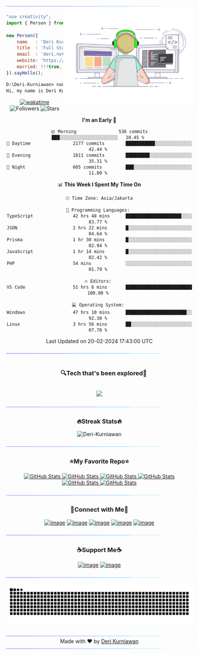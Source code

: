 <!--x axis divider-->
<img src="/assets/images/horizontal-divider-gradient.gif">

<picture> 
<a href="https://media.giphy.com/media/SWoSkN6DxTszqIKEqv/giphy.gif" alt="Developer">
<img src="/assets//images/developer.webp" align="right" width="350">
</a>
</picture>

```js
"use creativity";
import { Person } from 'indonesia';

new Person({
    name   : 'Deri Kurniawan',
    title  : 'Full Stack Developer',
    email  : 'deri.netuchi@gmail.com',
    website: 'https://deri.my.id/',
    married: !!!true,
}).sayHello();
```

```cmd
D:\Deri-Kurniawan> node index.js
Hi, my name is Deri Kurniawan, I'm a Full Stack Developer from Indonesia.
```

<div align="center">

[![wakatime](https://wakatime.com/badge/user/22520ecf-cee6-4d59-a21f-b5d7f4f8e491.svg)](https://wakatime.com/@22520ecf-cee6-4d59-a21f-b5d7f4f8e491) ![Followers](https://img.shields.io/github/followers/Deri-Kurniawan?label=Followers) ![Stars](https://img.shields.io/github/stars/Deri-Kurniawan?label=Stars)

<!--START_SECTION:waka-->
**I'm an Early 🐤** 

```text
🌞 Morning                536 commits         ███░░░░░░░░░░░░░░░░░░░░░░   10.45 % 
🌆 Daytime                2177 commits        ███████████░░░░░░░░░░░░░░   42.44 % 
🌃 Evening                1811 commits        █████████░░░░░░░░░░░░░░░░   35.31 % 
🌙 Night                  605 commits         ███░░░░░░░░░░░░░░░░░░░░░░   11.80 % 
```


📊 **This Week I Spent My Time On** 

```text
🕑︎ Time Zone: Asia/Jakarta

💬 Programming Languages: 
TypeScript               42 hrs 48 mins      █████████████████████░░░░   83.77 % 
JSON                     2 hrs 22 mins       █░░░░░░░░░░░░░░░░░░░░░░░░   04.64 % 
Prisma                   1 hr 30 mins        █░░░░░░░░░░░░░░░░░░░░░░░░   02.94 % 
JavaScript               1 hr 14 mins        █░░░░░░░░░░░░░░░░░░░░░░░░   02.42 % 
PHP                      54 mins             ░░░░░░░░░░░░░░░░░░░░░░░░░   01.79 % 

🔥 Editors: 
VS Code                  51 hrs 6 mins       █████████████████████████   100.00 % 

💻 Operating System: 
Windows                  47 hrs 10 mins      ███████████████████████░░   92.30 % 
Linux                    3 hrs 56 mins       ██░░░░░░░░░░░░░░░░░░░░░░░   07.70 % 
```


 Last Updated on 20-02-2024 17:43:00 UTC
<!--END_SECTION:waka-->
  
</div>

<!--x axis divider-->
<img src="/assets/images/horizontal-divider-gradient.gif">

<!--h1 without bottom border-->
<div id="user-content-toc">
  <ul align="center">
    <summary><h3 style="display: inline-block">🔍Tech that's been explored🔎</h3></summary>
  </ul>
</div>
<!--tech stack icons-->
<p align="center">
<a href="https://skillicons.dev">
<img src="https://skillicons.dev/icons?i=html,css,js,c,cpp,java,php,py,ts,react,nextjs,vue,nuxt,tailwindcss,nodejs,express,laravel,mongodb,mysql,postgresql,sqlite,planetscale,docker,linux,git,github,vscode,figma,postman,electron,firebase,vercel,netlify,jest,jquery,vite,bootstrap,astro,sentry,cloudflare,arduino,redux,prisma,svelte&perline=11" />
</a>
</p>

<!--x axis divider-->
<img src="/assets/images/horizontal-divider-gradient.gif">

<h3 align="center">🔥Streak Stats🔥</h3>

<!-- custom streak stats: https://git.io/streak-stats -->
<p align="center"><img src="https://streak-stats.demolab.com?user=Deri-Kurniawan&hide_border=true&type=png" alt="Deri-Kurniawan" /></p>

<!--x axis divider-->
<img src="/assets/images/horizontal-divider-gradient.gif">

<h3 align="center">⭐My Favorite Repo⭐</h3>

<div>
  <p align="center">
	<a href="https://github.com/Deri-Kurniawan/Deri-Kurniawan.github.io">
      		<img src="https://github-readme-stats.vercel.app/api/pin/?username=Deri-Kurniawan&repo=Deri-Kurniawan.github.io&theme=transparent" alt="GitHub Stats" />
    	</a>
	    <a href="https://github.com/Deri-Kurniawan/3d-portfolio">
      		<img src="https://github-readme-stats.vercel.app/api/pin/?username=Deri-Kurniawan&repo=3d-portfolio&theme=transparent" alt="GitHub Stats" />
    	</a>
    	<a href="https://github.com/Deri-Kurniawan/plant_shop_mobile_app">
      		<img src="https://github-readme-stats.vercel.app/api/pin/?username=Deri-Kurniawan&repo=plant_shop_mobile_app&theme=transparent" alt="GitHub Stats" />
    	</a>
    	<a href="https://github.com/Deri-Kurniawan/derizer">
      		<img src="https://github-readme-stats.vercel.app/api/pin/?username=Deri-Kurniawan&repo=derizer&theme=transparent" alt="GitHub Stats" />
    	</a>
    	<a href="https://github.com/Deri-Kurniawan/screen-recorder-online">
      		<img src="https://github-readme-stats.vercel.app/api/pin/?username=Deri-Kurniawan&repo=screen-recorder-online&theme=transparent" alt="GitHub Stats" />
    	</a>
    	<a href="https://github.com/Deri-Kurniawan/mini-framework">
      		<img src="https://github-readme-stats.vercel.app/api/pin/?username=Deri-Kurniawan&repo=mini-framework&theme=transparent" alt="GitHub Stats" />
    	</a>
</div>

<!--x axis divider-->
<img src="/assets/images/horizontal-divider-gradient.gif">

<!-- Connect with me -->
<h3 align="center">🤝Connect with Me🤝</h3>
<div align="center">

[![image](https://img.shields.io/badge/LinkedIn-0077B5?style=for-the-badge&logo=linkedin&logoColor=white)](https://bitlie.deri.my.id/linkedin)
[![image](https://img.shields.io/badge/Instagram-E4405F?style=for-the-badge&logo=instagram&logoColor=white)](https://bitlie.deri.my.id/instagram)
[![image](https://img.shields.io/badge/Dribble-EA4C89?style=for-the-badge&logo=dribbble&logoColor=white)](https://bitlie.deri.my.id/dribbble)
[![image](https://img.shields.io/badge/Stack%20Overflow-EF8236?style=for-the-badge&logo=stackoverflow&logoColor=white)](https://bitlie.deri.my.id/stackoverflow)
[![image](https://img.shields.io/badge/UIverse-04A4FB?style=for-the-badge&logo=brave&logoColor=white)](https://bitlie.deri.my.id/uiverse)
  
</div>

<!--x axis divider-->
<img src="/assets/images/horizontal-divider-gradient.gif">

<!-- Support me -->
<h3 align="center">☕Support Me☕</h3>

<div align="center">
  
[![image](https://img.shields.io/badge/Buy%20me%20a%20coffee-FFDD00?style=for-the-badge&logo=buymeacoffee&logoColor=white)](https://bitlie.deri.my.id/buymeacoffee) [![image](https://img.shields.io/badge/ko--fi-F16061?style=for-the-badge&logo=ko-fi&logoColor=white)](https://bitlie.deri.my.id/ko-fi)

<!--x axis divider-->
<img src="/assets/images/horizontal-divider-gradient.gif">

![Commit Snake History SVG](https://raw.githubusercontent.com/Deri-Kurniawan/Deri-Kurniawan/output/github-snake.svg)

<!--x axis divider-->
<img src="/assets/images/horizontal-divider-gradient.gif">

<div align="center">
    Made with ❤️ by <a href="https://deri.my.id" target="_blank">Deri Kurniawan</a>
</div>

<!--x axis divider-->
<img src="/assets/images/horizontal-divider-gradient.gif">
